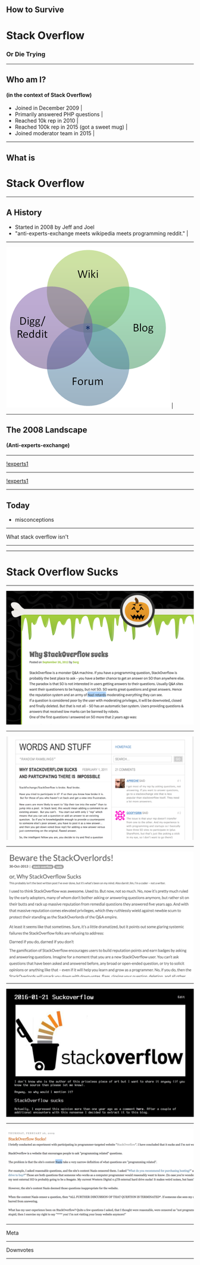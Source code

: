 
## How to Survive
# Stack Overflow
### Or Die Trying

---

## Who am I?
#### (in the context of Stack Overflow)

- Joined in December 2009 |
- Primarily answered PHP questions |
- Reached 10k rep in 2010 |
- Reached 100k rep in 2015 (got a sweet mug) |
- Joined moderator team in 2015 |

---

## What is
# Stack Overflow

---

## A History

- Started in 2008 by Jeff and Joel
- "anti-experts-exchange meets wikipedia meets programming reddit." |

---

![Logo](https://github.com/meagar/something/raw/master/assets/venn.png) |

---

## The 2008 Landscape
#### (Anti-experts-exchange)

---

[!experts1](https://github.com/meagar/something/raw/master/assets/experts1.png)

---

[!experts1](https://github.com/meagar/something/raw/master/assets/experts2.png)

---

## Today


  - misconceptions

---

What stack overflow isn't

---


---

# Stack Overflow Sucks

---

![sosucks1](https://github.com/meagar/something/raw/master/assets/sosucks1.png)

---

![sosucks2](https://github.com/meagar/something/raw/master/assets/sosucks2.png)

---
![sosucks3](https://github.com/meagar/something/raw/master/assets/sosucks3.png)

---
![sosucks4](https://github.com/meagar/something/raw/master/assets/sosucks4.png)

---
![sosucks5](https://github.com/meagar/something/raw/master/assets/sosucks5.png)

---

Meta

---

Downvotes

---
